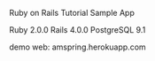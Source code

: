Ruby on Rails Tutorial Sample App

Ruby 2.0.0
Rails 4.0.0
PostgreSQL 9.1

demo web:
amspring.herokuapp.com